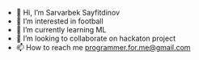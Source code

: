 - 👋 Hi, I’m Sarvarbek Sayfitdinov
- 👀 I’m interested in football
- 🌱 I’m currently learning ML
- 💞️ I’m looking to collaborate on hackaton project
- 📫 How to reach me programmer.for.me@gmail.com

<!---
programmer-for-me/programmer-for-me is a ✨ special ✨ repository because its `README.md` (this file) appears on your GitHub profile.
You can click the Preview link to take a look at your changes.
--->
